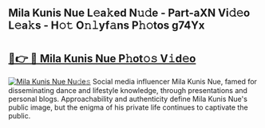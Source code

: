 ## Mila Kunis Nue L𝚎a𝚔ed N𝚞𝚍e - Part-aXN Vi𝚍𝚎o L𝚎a𝚔s - H𝚘𝚝 O𝚗𝚕yf𝚊ns P𝚑𝚘tos g74Yx

# <h2><a href="http://kfdwaa8.oniu.top/?m=Mila+Kunis+Nue">🔗👉 🔴 Mila Kunis Nue P𝚑ot𝚘𝚜 V𝚒d𝚎o</a></h2>

[![Mila Kunis Nue Nu𝚍e𝚜](https://i.imgur.com/0qMVB7G.gif)](http://kfdwaa8.oniu.top/?m=Mila+Kunis+Nue)
Social media influencer Mila Kunis Nue, famed for disseminating dance and lifestyle knowledge, through presentations and personal blogs. Approachability and authenticity define Mila Kunis Nue's public image, but the enigma of his private life continues to captivate the public.  
